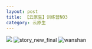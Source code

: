 ```yaml
---
layout: post
title: 【云原生】训练营NO3
category: 云原生
---
```

![](http://r8s97vm6g.hd-bkt.clouddn.com/img/bottom.png)
![story_new_final](http://r8s97vm6g.hd-bkt.clouddn.com/img/story_new_final_0322.png)
![wanshan](http://r8s97vm6g.hd-bkt.clouddn.com/img/wanshan.png)
